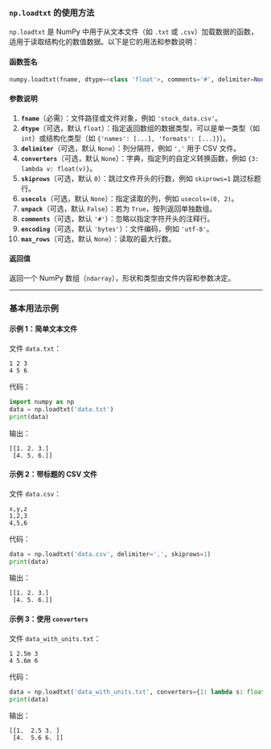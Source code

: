 
### `np.loadtxt` 的使用方法
`np.loadtxt` 是 NumPy 中用于从文本文件（如 `.txt` 或 `.csv`）加载数据的函数，适用于读取结构化的数值数据。以下是它的用法和参数说明：

#### 函数签名
```python
numpy.loadtxt(fname, dtype=<class 'float'>, comments='#', delimiter=None, converters=None, skiprows=0, usecols=None, unpack=False, ndmin=0, encoding='bytes', max_rows=None)
```

#### 参数说明
1. **`fname`**（必需）：文件路径或文件对象，例如 `'stock_data.csv'`。
2. **`dtype`**（可选，默认 `float`）：指定返回数组的数据类型，可以是单一类型（如 `int`）或结构化类型（如 `{'names': [...], 'formats': [...]}`）。
3. **`delimiter`**（可选，默认 `None`）：列分隔符，例如 `','` 用于 CSV 文件。
4. **`converters`**（可选，默认 `None`）：字典，指定列的自定义转换函数，例如 `{3: lambda v: float(v)}`。
5. **`skiprows`**（可选，默认 `0`）：跳过文件开头的行数，例如 `skiprows=1` 跳过标题行。
6. **`usecols`**（可选，默认 `None`）：指定读取的列，例如 `usecols=(0, 2)`。
7. **`unpack`**（可选，默认 `False`）：若为 `True`，按列返回单独数组。
8. **`comments`**（可选，默认 `'#'`）：忽略以指定字符开头的注释行。
9. **`encoding`**（可选，默认 `'bytes'`）：文件编码，例如 `'utf-8'`。
10. **`max_rows`**（可选，默认 `None`）：读取的最大行数。

#### 返回值
返回一个 NumPy 数组（`ndarray`），形状和类型由文件内容和参数决定。

---

### 基本用法示例
#### 示例 1：简单文本文件
文件 `data.txt`：
```
1 2 3
4 5 6
```
代码：
```python
import numpy as np
data = np.loadtxt('data.txt')
print(data)
```
输出：
```
[[1. 2. 3.]
 [4. 5. 6.]]
```

#### 示例 2：带标题的 CSV 文件
文件 `data.csv`：
```
x,y,z
1,2,3
4,5,6
```
代码：
```python
data = np.loadtxt('data.csv', delimiter=',', skiprows=1)
print(data)
```
输出：
```
[[1. 2. 3.]
 [4. 5. 6.]]
```

#### 示例 3：使用 `converters`
文件 `data_with_units.txt`：
```
1 2.5m 3
4 5.6m 6
```
代码：
```python
data = np.loadtxt('data_with_units.txt', converters={1: lambda s: float(s.rstrip('m'))})
print(data)
```
输出：
```
[[1.  2.5 3. ]
 [4.  5.6 6. ]]
```
